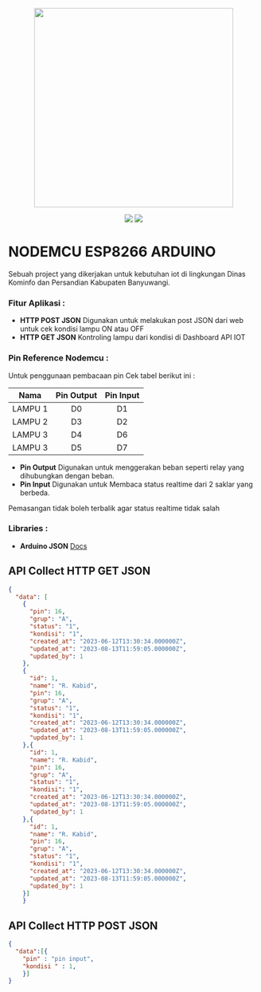 <p align="center"><a href="https://nandateknik.my.id" target="_blank"><img src="https://blogger.googleusercontent.com/img/a/AVvXsEjwJW1smTUSgRIsdJLF7v4Pbwu3TwFTdFwpRkWTLcdu-esrY-MbY54D8YC5I-IPGiKzb5war06-wlcRr2HAfhId2_mHeQXUDc-B046j4tRZAv04Z-DcbxaVmEwNu9uBeG81M1zQO63du49VSIx2RzPjWtqB8eWYU5jH1F5tT8eJ6ZMOzpcEtcWw5ycz=s548" width="400"></a></p>

<p align="center">
<a href="#"><img src="https://img.shields.io/badge/BETA-V.0.1-%3CCOLOR%3E.svg"></a>
<a href="#"><img src="https://img.shields.io/badge/BY-NANDADEV-blue"></a>
</p>

# NODEMCU ESP8266 ARDUINO


Sebuah project yang dikerjakan untuk kebutuhan iot di lingkungan Dinas Kominfo dan Persandian Kabupaten Banyuwangi.

### Fitur Aplikasi :
- **HTTP POST JSON** Digunakan untuk melakukan post JSON dari web untuk cek kondisi lampu ON atau OFF
- **HTTP GET JSON** Kontroling lampu dari kondisi di Dashboard API IOT

### Pin Reference Nodemcu :
Untuk penggunaan pembacaan pin Cek tabel berikut ini :

| Nama         | Pin Output | Pin Input  |
| -----------  |:--:|:--:|
| LAMPU 1      | D0 | D1 |
| LAMPU 2      | D3 | D2 |
| LAMPU 3      | D4 | D6 |
| LAMPU 3      | D5 | D7 |

- **Pin Output** Digunakan untuk menggerakan beban seperti relay yang dihubungkan dengan beban.
- **Pin Input** Digunakan untuk Membaca status realtime dari 2 saklar yang berbeda.
  
Pemasangan tidak boleh terbalik agar status realtime tidak salah

### Libraries :
- **Arduino JSON** [Docs](https://arduinojson.org/v6/doc/)

## API Collect HTTP GET JSON
```Json
{
  "data": [
    {
      "pin": 16,
      "grup": "A",
      "status": "1",
      "kondisi": "1",
      "created_at": "2023-06-12T13:30:34.000000Z",
      "updated_at": "2023-08-13T11:59:05.000000Z",
      "updated_by": 1
    },
    {
      "id": 1,
      "name": "R. Kabid",
      "pin": 16,
      "grup": "A",
      "status": "1",
      "kondisi": "1",
      "created_at": "2023-06-12T13:30:34.000000Z",
      "updated_at": "2023-08-13T11:59:05.000000Z",
      "updated_by": 1
    },{
      "id": 1,
      "name": "R. Kabid",
      "pin": 16,
      "grup": "A",
      "status": "1",
      "kondisi": "1",
      "created_at": "2023-06-12T13:30:34.000000Z",
      "updated_at": "2023-08-13T11:59:05.000000Z",
      "updated_by": 1
    },{
      "id": 1,
      "name": "R. Kabid",
      "pin": 16,
      "grup": "A",
      "status": "1",
      "kondisi": "1",
      "created_at": "2023-06-12T13:30:34.000000Z",
      "updated_at": "2023-08-13T11:59:05.000000Z",
      "updated_by": 1
    }]
    }
```

## API Collect HTTP POST JSON
```Json
{
  "data":[{
    "pin" : "pin input",
    "kondisi " : 1,
    }]
}
```




